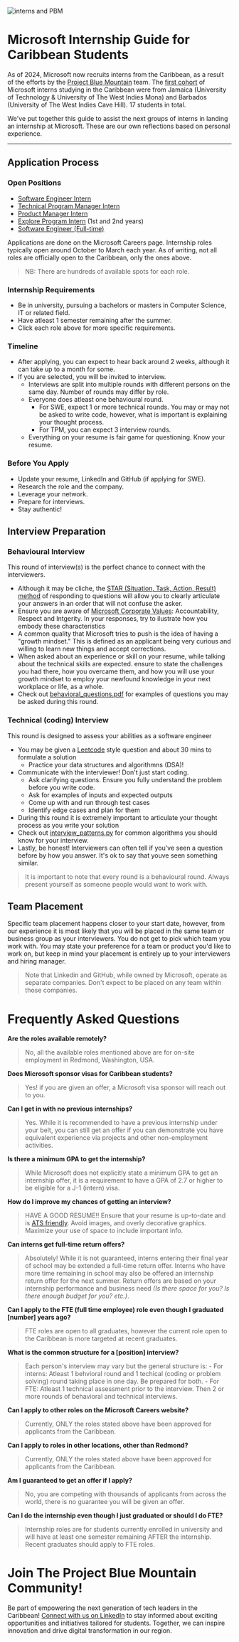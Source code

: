 ![interns and PBM](https://github.com/user-attachments/assets/62d925bc-a4f2-4d81-a2fe-2ca49d679cc0)

# Microsoft Internship Guide for Caribbean Students

As of 2024, Microsoft now recruits interns from the Caribbean, as a result of the efforts by the [Project Blue Mountain](https://www.linkedin.com/pulse/microsoft-day-university-technology-jamaica-thomas-mba-hrm-volie/) team.
The [first cohort](https://www.linkedin.com/posts/shoniquethomas_microsoftinterns-microsoftlife-activity-7203425109003403264-laSU?utm_source=share&utm_medium=member_desktop) of Microsoft interns studying in the Caribbean were from Jamaica (University of Technology & University of The West Indies Mona) and Barbados (University of The West Indies Cave Hill). 17 students in total.

We've put together this guide to assist the next groups of interns in landing an internship at Microsoft. These are our own reflections based on personal experience.

---

<!-- ## Table of Content
- Applying
  - Requirements
- Interview prep
  - Behavioural
  - Software Engineer (SWE)
  - Technical Program Manager (TPM)
---
-->

## Application Process
### Open Positions
- [Software Engineer Intern](https://jobs.careers.microsoft.com/global/en/share/1751922)
- [Technical Program Manager Intern](https://jobs.careers.microsoft.com/global/en/job/1748094)
- [Product Manager Intern](https://jobs.careers.microsoft.com/global/en/job/1748102)
- [Explore Program Intern](https://jobs.careers.microsoft.com/global/en/job/1773452) (1st and 2nd years)
- [Software Engineer (Full-time)](https://jobs.careers.microsoft.com/global/en/job/1747253)

Applications are done on the Microsoft Careers page. Internship roles typically open around October to March each year. As of writing, not all roles are officially open to the Caribbean, only the ones above.
> NB: There are hundreds of available spots for each role.

### Internship Requirements
- Be in university, pursuing a bachelors or masters in Computer Science, IT or related field.
- Have atleast 1 semester remaining after the summer.
- Click each role above for more specific requirements.

### Timeline
- After applying, you can expect to hear back around 2 weeks, although it can take up to a month for some.
- If you are selected, you will be invited to interview.
  - Interviews are split into multiple rounds with different persons on the same day. Number of rounds may differ by role.
  - Everyone does atleast one behavioural round.
    - For SWE, expect 1 or more technical rounds. You may or may not be asked to write code, however, what is important is explaining your thought process.
    - For TPM, you can expect 3 interview rounds.
  - Everything on your resume is fair game for questioning. Know your resume.
 
### Before You Apply
- Update your resume, LinkedIn and GitHub (if applying for SWE).
- Research the role and the company.
- Leverage your network.
- Prepare for interviews.
- Stay authentic!

## Interview Preparation
### Behavioural Interview
This round of interview(s) is the perfect chance to connect with the interviewers. 
- Although it may be cliche, the [STAR (Situation, Task, Action, Result) method](https://www.themuse.com/advice/star-interview-method) of responding to questions will allow you to clearly articulate your answers in an order that will not confuse the asker.
- Ensure you are aware of [Microsoft Corporate Values](https://www.microsoft.com/en-us/about/corporate-values): Accountability, Respect and Intgerity. In your responses, try to ilustrate how you embody these characteristics
- A common quality that Microsoft tries to push is the idea of having a "growth mindset." This is defined as an applicant being very curious and willing to learn new things and accept corrections.
- When asked about an experience or skill on your resume, while talking about the technical skills are expected. ensure to state the challenges you had there, how you overcame them, and how you will use your growth mindset to employ your  newfound knowledge in your next workplace or life, as a whole.
- Check out [behavioral_questions.pdf](behavioral_questions.pdf) for examples of questions you may be asked during this round.

### Technical (coding) Interview
This round is designed to assess your abilities as a software engineer
- You may be given a [Leetcode](https://leetcode.com/problemset/) style question and about 30 mins to formulate a solution
  - Practice your data structures and algorithmns (DSA)!
- Communicate with the interviewer! Don't just start coding.
  - Ask clarifying questions. Ensure you fully understand the problem before you write code.
  - Ask for examples of inputs and expected outputs
  - Come up with and run through test cases
  - Identify edge cases and plan for them
- During this round it is extremely important to articulate your thought process as you write your solution
- Check out [interview_patterns.py](interview_patterns.py) for common algorithms you should know for your interview.
- Lastly, be honest! Interviewers can often tell if you've seen a question before by how you answer. It's ok to say that youve seen something similar.

> It is important to note that every round is a behavioural round. Always present yourself as someone people would want to work with.

## Team Placement
Specific team placement happens closer to your start date, however, from our experience it is most likely that you will be placed in the same team or business group as your interviewers. You do not get to pick which team you work with. You may state your preference for a team or product you'd like to work on, but keep in mind your placement is entirely up to your interviewers and hiring manager.
> Note that Linkedin and GitHub, while owned by Microsoft, operate as separate companies. Don't expect to be placed on any team within those companies.

# Frequently Asked Questions
**Are the roles available remotely?**
> No, all the available roles mentioned above are for on-site employment in Redmond, Washington, USA.

**Does Microsoft sponsor visas for Caribbean students?**
> Yes! if you are given an offer, a Microsoft visa sponsor will reach out to you.

**Can I get in with no previous internships?**
> Yes. While it is recommended to have a previous internship under your belt, you can still get an offer if you can demonstrate you have equivalent experience via projects and other non-employment activities.

**Is there a minimum GPA to get the internship?**
> While Microsoft does not explicitly state a minimum GPA to get an internship offer, it is a requirement to have a GPA of 2.7 or higher to be eligible for a J-1 (intern) visa.

**How do I improve my chances of getting an interview?**
> HAVE A GOOD RESUME!! Ensure that your resume is up-to-date and is [ATS friendly](https://create.microsoft.com/en-us/templates/ats-resumes). Avoid images, and overly decorative graphics. Maximize your use of space to include important info.

**Can interns get full-time return offers?**
> Absolutely! While it is not guaranteed, interns entering their final year of school may be extended a full-time return offer. Interns who have more time remaining in school may also be offered an internship return offer for the next summer. Return offers are based on your internship performance and business need *(Is there space for you? Is there enough budget for you? etc.)*.

**Can I apply to the FTE (full time employee) role even though I graduated [number] years ago?**
> FTE roles are open to all graduates, however the current role open to the Caribbean is more targeted at recent graduates.

**What is the common structure for a [position] interview?**
> Each person's interview may vary but the general structure is:
    - For interns: Atleast 1 behvioral round and 1 techical (coding or problem solving) round taking place in one day. Be prepared for both.
    - For FTE: Atleast 1 technical assessment prior to the interview. Then 2 or more rounds of behavioral and technical interviews.

**Can I apply to other roles on the Microsoft Careers website?**
> Currently, ONLY the roles stated above have been approved for applicants from the Caribbean.

**Can I apply to roles in other locations, other than Redmond?**
> Currently, ONLY the roles stated above have been approved for applicants from the Caribbean.

**Am I guaranteed to get an offer if I apply?**
> No, you are competing with thousands of applicants from across the world, there is no guarantee you will be given an offer.

**Can I do the internship even though I just graduated or should I do FTE?**
> Internship roles are for students currently enrolled in university and will have at least one semester remaining AFTER the internship. Recent graduates should apply to FTE roles.

# Join The Project Blue Mountain Community!
Be part of empowering the next generation of tech leaders in the Caribbean! [Connect with us on LinkedIn](https://www.linkedin.com/groups/13105123/) to stay informed about exciting opportunities and initiatives tailored for students. Together, we can inspire innovation and drive digital transformation in our region.
